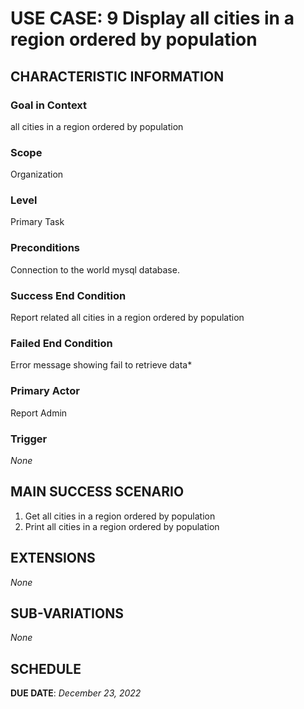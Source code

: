 # USE CASE: 9 Display all cities in a region ordered by population

## CHARACTERISTIC INFORMATION

### Goal in Context

all cities in a region ordered by population

### Scope

Organization

### Level

Primary Task

### Preconditions

Connection to the world mysql database.

### Success End Condition

Report related all cities in a region ordered by population

### Failed End Condition

Error message showing fail to retrieve data*

### Primary Actor

Report Admin

### Trigger

*None*

## MAIN SUCCESS SCENARIO

1. Get all cities in a region ordered by population
2. Print all cities in a region ordered by population

## EXTENSIONS

*None*

## SUB-VARIATIONS

*None*

## SCHEDULE

**DUE DATE**: *December 23, 2022*

